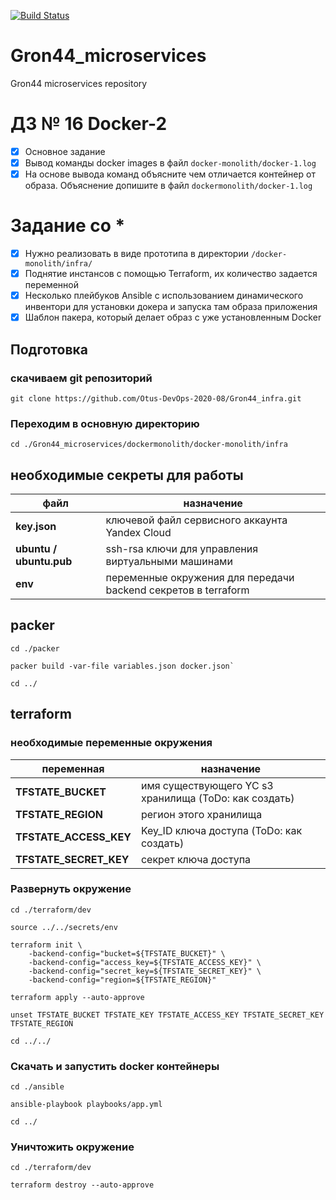[![Build Status](https://travis-ci.com/Gron44/Gron44_microservices.svg?branch=docker-2)](https://travis-ci.com/Gron44/Gron44_microservices)
# Gron44_microservices
Gron44 microservices repository

# ДЗ № 16 Docker-2
 - [x] Основное задание
 - [x] Вывод команды docker images в файл `docker-monolith/docker-1.log`
 - [x] На основе вывода команд объясните чем отличается контейнер от
образа. Объяснение допишите в файл `dockermonolith/docker-1.log`
# Задание со *
 - [x] Нужно реализовать в виде прототипа в директории `/docker-monolith/infra/`
 - [x] Поднятие инстансов с помощью Terraform, их количество задается переменной
 - [x] Несколько плейбуков Ansible с использованием динамического инвентори для установки докера и запуска там образа приложения
 - [x] Шаблон пакера, который делает образ с уже установленным Docker

## Подготовка

### скачиваем git репозиторий

    git clone https://github.com/Otus-DevOps-2020-08/Gron44_infra.git

### Переходим в основную директорию

    cd ./Gron44_microservices/dockermonolith/docker-monolith/infra

## необходимые секреты для работы
|файл|назначение|
|--|--|
|**key.json**|ключевой файл сервисного аккаунта Yandex Cloud|
|**ubuntu / ubuntu.pub**|ssh-rsa ключи для управления виртуальными машинами|
|**env**|переменные окружения для передачи backend секретов в terraform|

## packer
    cd ./packer

    packer build -var-file variables.json docker.json`

    cd ../

## terraform

### необходимые переменные окружения
|переменная|назначение|
|--|--|
|**TFSTATE_BUCKET**|имя существующего YC s3 хранилища (ToDo: как создать)|
|**TFSTATE_REGION**|регион этого хранилища|
|**TFSTATE_ACCESS_KEY**|Key_ID ключа доступа (ToDo: как создать)|
|**TFSTATE_SECRET_KEY**|секрет ключа доступа|

### Развернуть окружение

    cd ./terraform/dev

    source ../../secrets/env

    terraform init \
    	-backend-config="bucket=${TFSTATE_BUCKET}" \
    	-backend-config="access_key=${TFSTATE_ACCESS_KEY}" \
    	-backend-config="secret_key=${TFSTATE_SECRET_KEY}" \
    	-backend-config="region=${TFSTATE_REGION}"

    terraform apply --auto-approve

    unset TFSTATE_BUCKET TFSTATE_KEY TFSTATE_ACCESS_KEY TFSTATE_SECRET_KEY TFSTATE_REGION

    cd ../../

### Скачать и запустить docker контейнеры

    cd ./ansible

    ansible-playbook playbooks/app.yml

    cd ../

### Уничтожить окружение

    cd ./terraform/dev

    terraform destroy --auto-approve
